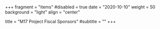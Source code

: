 +++
fragment = "items"
#disabled = true
date = "2020-10-10"
weight = 50
background = "light"
align = "center"

title = "M17 Project Fiscal Sponsors"
#subtitle = ""
+++
